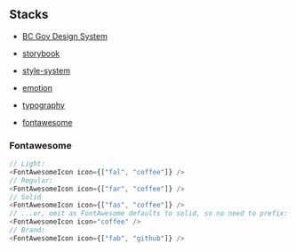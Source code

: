 ## Stacks

- [BC Gov Design System](https://developer.gov.bc.ca/Design-System/About-the-Design-System)

- [storybook](https://www.learnstorybook.com/)

- [style-system](https://styled-system.com/)

- [emotion](https://github.com/emotion-js/emotion)

- [typography](https://github.com/KyleAMathews/typography.js)

- [fontawesome](https://fontawesome.com/)

### Fontawesome

```js
// Light:
<FontAwesomeIcon icon={["fal", "coffee"]} />
// Regular:
<FontAwesomeIcon icon={["far", "coffee"]} />
// Solid
<FontAwesomeIcon icon={["fas", "coffee"]} />
// ...or, omit as FontAwesome defaults to solid, so no need to prefix:
<FontAwesomeIcon icon="coffee" />
// Brand:
<FontAwesomeIcon icon={["fab", "github"]} />
```
